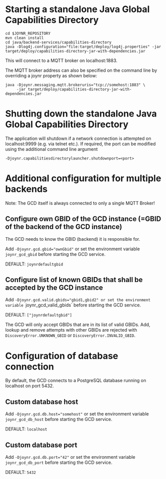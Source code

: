 # Starting a standalone Java Global Capabilities Directory

```
cd $JOYNR_REPOSITORY
mvn clean install
cd java/backend-services/capabilities-directory
java -Dlog4j.configuration="file:target/deploy/log4j.properties" -jar target/deploy/capabilities-directory-jar-with-dependencies.jar
```

This will connect to a MQTT broker on localhost:1883.

The MQTT broker address can also be specified on the command
line by overriding a joynr property as shown below:

```
java -Djoynr.messaging.mqtt.brokeruris="tcp://somehost:1883" \
     -jar target/deploy/capabilities-directory-jar-with-dependencies.jar
```

# Shutting down the standalone Java Global Capabilities Directory

The application will shutdown if a network connection is attempted on localhost:9999 (e.g. via
telnet etc.). If required, the port can be modified using the additional command line argument
```
-Djoynr.capabilitiesdirectorylauncher.shutdownport=<port>
```

# Additional configuration for multiple backends

Note: The GCD itself is always connected to only a single MQTT Broker!

## Configure own GBID of the GCD instance (=GBID of the backend of the GCD instance)

The GCD needs to know the GBID (backend) it is responsible for.

Add `-Djoynr.gcd.gbid="ownGbid"` or set the environment variable `joynr_gcd_gbid` before starting
the GCD service.

DEFAULT: `joynrdefaultgbid`

## Configure list of known GBIDs that shall be accepted by the GCD instance

Add `-Djoynr.gcd.valid.gbids="gbid1,gbid2" or set the environment variable `joynr_gcd_valid_gbids`
before starting the GCD service.

DEFAULT: `["joynrdefaultgbid"]`

The GCD will only accept GBIDs that are in its list of valid GBIDs. Add, lookup and remove
attempts with other GBIDs are rejected with `DiscoveryError.UNKNOWN_GBID` or
`DiscoveryError.INVALID_GBID`.

# Configuration of database connection

By default, the GCD connects to a PostgreSQL database running on localhost on port 5432.

## Custom database host

Add `-Djoynr.gcd.db.host="somehost"` or set the environment variable `joynr_gcd_db_host`
before starting the GCD service.

DEFAULT: `localhost`

## Custom database port

Add `-Djoynr.gcd.db.port="42"` or set the environment variable `joynr_gcd_db_port`
before starting the GCD service.

DEFAULT: `5432`

